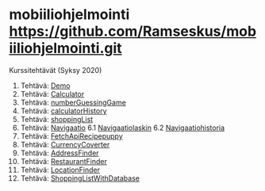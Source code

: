 # mobiiliohjelmointi https://github.com/Ramseskus/mobiiliohjelmointi.git
Kurssitehtävät (Syksy 2020)

1. Tehtävä: [Demo](Demo/installation-demo/App.js)
2. Tehtävä: [Calculator](calculatorApp/App.js)
3. Tehtävä: [numberGuessingGame](NumberGuessingGame/App.js)
4. Tehtävä: [calculatorHistory](calculatorHistory/App.js)
5. Tehtävä: [shoppingList](shoppingList/App.js)
6. Tehtävä: [Navigaatio](navigaatio/App.js) 
  6.1 [Navigaatiolaskin](navigaatio/calculator.js) 
  6.2 [Navigaatiohistoria](navigaatio/history.js)
7. Tehtävä: [FetchApiRecipepuppy](FetchAPI/App.js)
8. Tehtävä: [CurrencyCoverter](ConverterAPI/App.js)
9. Tehtävä: [AddressFinder](addressFinder/App.js)
10. Tehtävä: [RestaurantFinder](restaurantFinder/App.js)
11. Tehtävä: [LocationFinder](locationFinder/App.js)
12. Tehtävä: [ShoppingListWithDatabase](shoppinglistwithdatabase/App.js)
